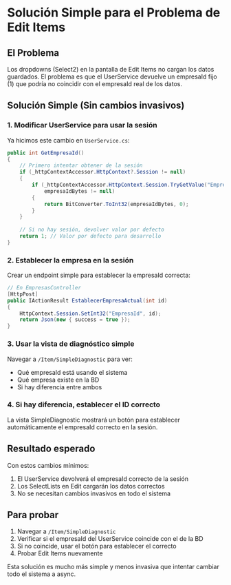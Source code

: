 # Solución Simple para el Problema de Edit Items

## El Problema
Los dropdowns (Select2) en la pantalla de Edit Items no cargan los datos guardados. El problema es que el UserService devuelve un empresaId fijo (1) que podría no coincidir con el empresaId real de los datos.

## Solución Simple (Sin cambios invasivos)

### 1. Modificar UserService para usar la sesión

Ya hicimos este cambio en `UserService.cs`:

```csharp
public int GetEmpresaId()
{
    // Primero intentar obtener de la sesión
    if (_httpContextAccessor.HttpContext?.Session != null)
    {
        if (_httpContextAccessor.HttpContext.Session.TryGetValue("EmpresaId", out byte[] empresaIdBytes) && 
            empresaIdBytes != null)
        {
            return BitConverter.ToInt32(empresaIdBytes, 0);
        }
    }
    
    // Si no hay sesión, devolver valor por defecto
    return 1; // Valor por defecto para desarrollo
}
```

### 2. Establecer la empresa en la sesión

Crear un endpoint simple para establecer la empresaId correcta:

```csharp
// En EmpresasController
[HttpPost]
public IActionResult EstablecerEmpresaActual(int id)
{
    HttpContext.Session.SetInt32("EmpresaId", id);
    return Json(new { success = true });
}
```

### 3. Usar la vista de diagnóstico simple

Navegar a `/Item/SimpleDiagnostic` para ver:
- Qué empresaId está usando el sistema
- Qué empresa existe en la BD
- Si hay diferencia entre ambos

### 4. Si hay diferencia, establecer el ID correcto

La vista SimpleDiagnostic mostrará un botón para establecer automáticamente el empresaId correcto en la sesión.

## Resultado esperado

Con estos cambios mínimos:
1. El UserService devolverá el empresaId correcto de la sesión
2. Los SelectLists en Edit cargarán los datos correctos
3. No se necesitan cambios invasivos en todo el sistema

## Para probar

1. Navegar a `/Item/SimpleDiagnostic`
2. Verificar si el empresaId del UserService coincide con el de la BD
3. Si no coincide, usar el botón para establecer el correcto
4. Probar Edit Items nuevamente

Esta solución es mucho más simple y menos invasiva que intentar cambiar todo el sistema a async.